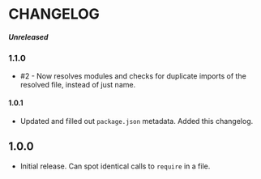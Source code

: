 # CHANGELOG

##### Unreleased

### 1.1.0

* #2 - Now resolves modules and checks for duplicate imports of the resolved file, instead of just name.

#### 1.0.1

* Updated and filled out `package.json` metadata. Added this changelog.

## 1.0.0

* Initial release. Can spot identical calls to `require` in a file.